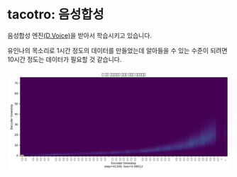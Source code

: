 # tacotro: 음성합성

음성합성 엔진[(D.Voice)](https://github.com/sokcuri/multi-speaker-tacotron-tensorflow/blob/master/README_ko.md)을 받아서 학습시키고 있습니다.

유인나의 목소리로 1시간 정도의 데이터를 만들었는데 알아들을 수 있는 수준이 되려면 10시간 정도는 데이터가 필요할 것 같습니다.

![attention graph](./assets/train-step-000041500-align000.png)